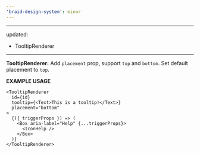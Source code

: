 ```yaml
---
'braid-design-system': minor
---
```


---
updated:
  - TooltipRenderer
---

**TooltipRenderer:** Add `placement` prop, support `top` and `bottom`. Set default placement to `top`.

**EXAMPLE USAGE**

```tsx
<TooltipRenderer
  id={id}
  tooltip={<Text>This is a tooltip!</Text>}
  placement="bottom"
>
  {({ triggerProps }) => (
    <Box aria-label="Help" {...triggerProps}>
      <IconHelp />
    </Box>
  )}
</TooltipRenderer>
```
